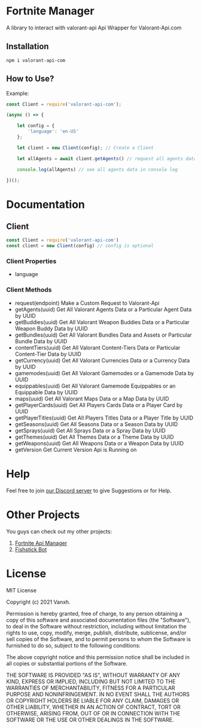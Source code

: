 # Fortnite Manager

A library to interact with valorant-api
Api Wrapper for Valorant-Api.com

## Installation
```
npm i valorant-api-com
```

## How to Use?
Example:
```javascript
const Client = require('valorant-api-com');

(async () => {

    let config = {
        'language': 'en-US'
    };

    let client = new Client(config); // Create a Client

    let allAgents = await client.getAgents() // request all agents data

    console.log(allAgents) // see all agents data in console log

})();
```

# Documentation

## Client
```javascript
const Client = require('valorant-api-com')
const client = new Client(config) // config is optional
```

### Client Properties
- language

### Client Methods
- request(endpoint)
Make a Custom Request to Valorant-Api
- getAgents(uuid)
Get All Valorant Agents Data or a Particular Agent Data by UUID
- getBuddies(uuid)
Get All Valorant Weapon Buddies Data or a Particular Weapon Buddy Data by UUID
- getBundles(uuid)
Get All Valorant Bundles Data and Assets or Particular Bundle Data by UUID
- contentTiers(uuid)
Get All Valorant Content-Tiers Data or Particular Content-Tier Data by UUID
- getCurrency(uuid)
Get All Valorant Currencies Data or a Currency Data by UUID
- gamemodes(uuid)
Get All Valorant Gamemodes or a Gamemode Data by UUID
- equippables(uuid)
Get All Valorant Gamemode Equippables or an Equippable Data by UUID
- maps(uuid)
Get All Valorant Maps Data or a Map Data by UUID
- getPlayerCards(uuid)
Get All Players Cards Data or a Player Card by UUID
- getPlayerTitles(uuid)
Get All Players Titles Data or a Player Title by UUID
- getSeasons(uuid)
Get All Seasons Data or a Season Data by UUID
- getSprays(uuid)
Get All Sprays Data or a Spray Data by UUID
- getThemes(uuid)
Get All Themes Data or a Theme Data by UUID
- getWeapons(uuid)
Get All Weapons Data or a Weapon Data by UUID
- getVersion
Get Current Version Api is Running on

# Help
Feel free to join [our Discord server](https://fishstickbot.com/discord) to give Suggestions or for Help.

# Other Projects
You guys can check out my other projects:
1) [Fortnite Api Manager](https://www.npmjs.com/package/fortnite-api-manager)
2) [Fishstick Bot](https://fishstickbot.com/discord)

# License
MIT License

Copyright (c) 2021 Vanxh.

Permission is hereby granted, free of charge, to any person obtaining a copy
of this software and associated documentation files (the "Software"), to deal
in the Software without restriction, including without limitation the rights
to use, copy, modify, merge, publish, distribute, sublicense, and/or sell
copies of the Software, and to permit persons to whom the Software is
furnished to do so, subject to the following conditions:

The above copyright notice and this permission notice shall be included in all
copies or substantial portions of the Software.

THE SOFTWARE IS PROVIDED "AS IS", WITHOUT WARRANTY OF ANY KIND, EXPRESS OR
IMPLIED, INCLUDING BUT NOT LIMITED TO THE WARRANTIES OF MERCHANTABILITY,
FITNESS FOR A PARTICULAR PURPOSE AND NONINFRINGEMENT. IN NO EVENT SHALL THE
AUTHORS OR COPYRIGHT HOLDERS BE LIABLE FOR ANY CLAIM, DAMAGES OR OTHER
LIABILITY, WHETHER IN AN ACTION OF CONTRACT, TORT OR OTHERWISE, ARISING FROM,
OUT OF OR IN CONNECTION WITH THE SOFTWARE OR THE USE OR OTHER DEALINGS IN THE
SOFTWARE.